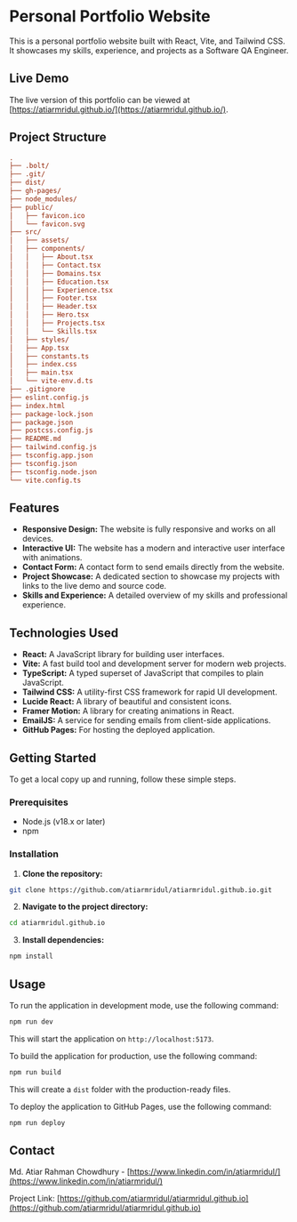 # Personal Portfolio Website

This is a personal portfolio website built with React, Vite, and Tailwind CSS. It showcases my skills, experience, and projects as a Software QA Engineer.

## Live Demo

The live version of this portfolio can be viewed at [https://atiarmridul.github.io/](https://atiarmridul.github.io/).

## Project Structure

```ini
.
├── .bolt/
├── .git/
├── dist/
├── gh-pages/
├── node_modules/
├── public/
│   ├── favicon.ico
│   └── favicon.svg
├── src/
│   ├── assets/
│   ├── components/
│   │   ├── About.tsx
│   │   ├── Contact.tsx
│   │   ├── Domains.tsx
│   │   ├── Education.tsx
│   │   ├── Experience.tsx
│   │   ├── Footer.tsx
│   │   ├── Header.tsx
│   │   ├── Hero.tsx
│   │   ├── Projects.tsx
│   │   └── Skills.tsx
│   ├── styles/
│   ├── App.tsx
│   ├── constants.ts
│   ├── index.css
│   ├── main.tsx
│   └── vite-env.d.ts
├── .gitignore
├── eslint.config.js
├── index.html
├── package-lock.json
├── package.json
├── postcss.config.js
├── README.md
├── tailwind.config.js
├── tsconfig.app.json
├── tsconfig.json
├── tsconfig.node.json
└── vite.config.ts
```

## Features

- **Responsive Design:** The website is fully responsive and works on all devices.
- **Interactive UI:** The website has a modern and interactive user interface with animations.
- **Contact Form:** A contact form to send emails directly from the website.
- **Project Showcase:** A dedicated section to showcase my projects with links to the live demo and source code.
- **Skills and Experience:** A detailed overview of my skills and professional experience.

## Technologies Used

- **React:** A JavaScript library for building user interfaces.
- **Vite:** A fast build tool and development server for modern web projects.
- **TypeScript:** A typed superset of JavaScript that compiles to plain JavaScript.
- **Tailwind CSS:** A utility-first CSS framework for rapid UI development.
- **Lucide React:** A library of beautiful and consistent icons.
- **Framer Motion:** A library for creating animations in React.
- **EmailJS:** A service for sending emails from client-side applications.
- **GitHub Pages:** For hosting the deployed application.

## Getting Started

To get a local copy up and running, follow these simple steps.

### Prerequisites

- Node.js (v18.x or later)
- npm

### Installation

1. **Clone the repository:**

```sh
git clone https://github.com/atiarmridul/atiarmridul.github.io.git
```

2. **Navigate to the project directory:**

```sh
cd atiarmridul.github.io
```

3. **Install dependencies:**

```sh
npm install
```

## Usage

To run the application in development mode, use the following command:

```sh
npm run dev
```

This will start the application on `http://localhost:5173`.

To build the application for production, use the following command:

```sh
npm run build
```

This will create a `dist` folder with the production-ready files.

To deploy the application to GitHub Pages, use the following command:

```sh
npm run deploy
```

## Contact

Md. Atiar Rahman Chowdhury - [https://www.linkedin.com/in/atiarmridul/](https://www.linkedin.com/in/atiarmridul/)

Project Link: [https://github.com/atiarmridul/atiarmridul.github.io](https://github.com/atiarmridul/atiarmridul.github.io)
